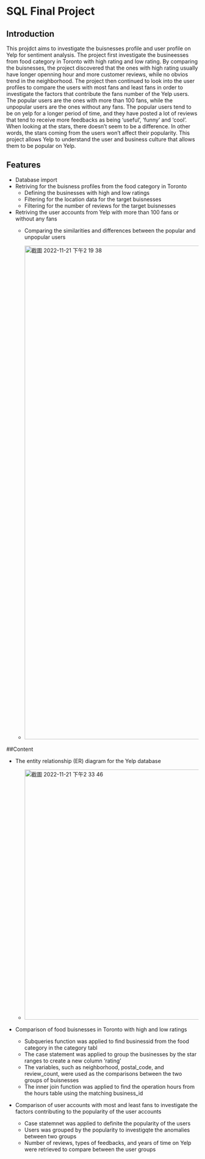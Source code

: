 # SQL Final Project
## Introduction
This projdct aims to investigate the buisnesses profile and user profile on Yelp for sentiment analysis. The project first investigate the busineesses from food category in Toronto with high rating and low rating. By comparing the buisnesses, the project discovered that the ones with high rating usually have longer openning hour and more customer reviews, while no obvios trend in the neighborhood. The project then continued to look into the user profiles to compare the users with most fans and least fans in order to investigate the factors that contribute the fans number of the Yelp users. The popular users are the ones with more than 100 fans, while the unpopular users are the ones without any fans. The popular users tend to be on yelp for a longer period of time, and they have posted a lot of reviews that tend to receive more feedbacks as being ‘useful’, ‘funny’ and ‘cool’. When looking at the stars, there doesn’t seem to be a difference. In other words, the stars coming from the users won’t affect their popularity. This project allows Yelp to understand the user and business culture that allows them to be popular on Yelp.

## Features
- Database import
- Retriving for the buisness profiles from the food category in Toronto
  - Defining the businesses with high and low ratings 
  - Filtering for the location data for the target buisnesses
  - Filtering for the number of reviews for the target buisnesses
- Retriving the user accounts from Yelp with more than 100 fans or without any fans 
  - Comparing the similarities and differences between the popular and unpopular users

  - <img width="1293" alt="截圖 2022-11-21 下午2 19 38" src="https://user-images.githubusercontent.com/117743186/202979150-db0e6de2-1daa-4cda-a140-5bb9f48f0c87.png">

##Content 
- The entity relationship (ER) diagram for the Yelp database
  - <img width="655" alt="截圖 2022-11-21 下午2 33 46" src="https://user-images.githubusercontent.com/117743186/202981240-4d939fb9-2d91-49c9-baad-4b3d43213de0.png">
 
- Comparison of food buisnesses in Toronto with high and low ratings
  - Subqueries function was applied to find businessid from the food category in the category tabl
  - The case statement was applied to group the businesses by the star ranges to create a new column ‘rating’
  - The variables, such as neighborhood, postal_code, and review_count, were used as the comparisons between the two groups of buisnesses
  - The inner join function was applied to find the operation hours from the hours table using the matching business_id
- Comparison of user accounts with most and least fans to investigate the factors contributing to the popularity of the user accounts
  - Case statemnet was applied to definite the popularity of the users 
  - Users was grouped by the popularity to investigqte the anomalies between two groups
  - Number of reviews, types of feedbacks, and years of time on Yelp were retrieved to compare between the user groups

